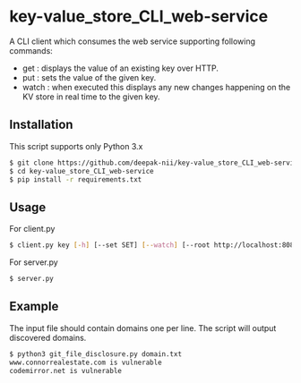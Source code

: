 # key-value_store_CLI_web-service

A CLI client which consumes the web service supporting following commands:
- get <key>: displays the value of an existing key over HTTP.
- put <key> <value>: sets the value of the given key.
- watch <key>: when executed this displays any new changes happening on the KV store in real time to the given key.

## Installation

This script supports only Python 3.x

```bash
$ git clone https://github.com/deepak-nii/key-value_store_CLI_web-service.git
$ cd key-value_store_CLI_web-service
$ pip install -r requirements.txt
```
## Usage

For client.py

```bash
$ client.py key [-h] [--set SET] [--watch] [--root http://localhost:8080/]
```
For server.py

```bash
$ server.py
```

## Example
The input file should contain domains one per line. The script will output discovered domains.

```bash
$ python3 git_file_disclosure.py domain.txt 
www.connorrealestate.com is vulnerable
codemirror.net is vulnerable
```
